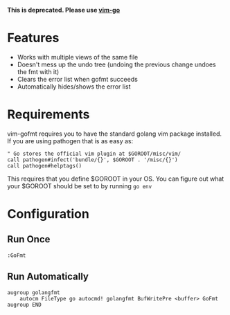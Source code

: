 **This is deprecated. Please use [vim-go](https://github.com/fatih/vim-go)**

Features
========

* Works with multiple views of the same file
* Doesn't mess up the undo tree (undoing the previous change undoes the fmt
  with it)
* Clears the error list when gofmt succeeds
* Automatically hides/shows the error list

Requirements
============

vim-gofmt requires you to have the standard golang vim package installed. If
you are using pathogen that is as easy as:

```VimL
" Go stores the official vim plugin at $GOROOT/misc/vim/
call pathogen#infect('bundle/{}', $GOROOT . '/misc/{}')
call pathogen#helptags()
```

This requires that you define $GOROOT in your OS. You can figure out what your
$GOROOT should be set to by running `go env`

Configuration
=============

Run Once
--------
  
```VimL
:GoFmt
```

Run Automatically
-----------------

```VimL
augroup golangfmt
    autocm FileType go autocmd! golangfmt BufWritePre <buffer> GoFmt
augroup END
```
